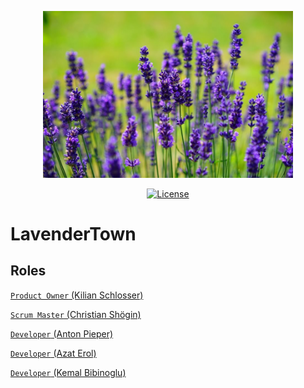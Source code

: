 <p align="center"><img src="https://github.com/AntonPieper/LavenderTown/blob/main/english-lavender-lavandula-angustifolia-garden-design_11716.jpeg" width="400"></a></p>

<p align="center">
<a href="https://packagist.org/packages/laravel/framework"><img src="https://img.shields.io/packagist/l/laravel/framework" alt="License"></a>
</p>

# LavenderTown

## Roles

[`Product Owner` (Kilian Schlosser)](https://github.com/Firnin)

[`Scrum Master` (Christian Shögin)](https://github.com/ChristianSchoegin)

[`Developer` (Anton Pieper)](https://github.com/AntonPieper)

[`Developer` (Azat Erol)](https://github.com/4zatero7)

[`Developer` (Kemal Bibinoglu)](https://github.com/Kemaleb98)
